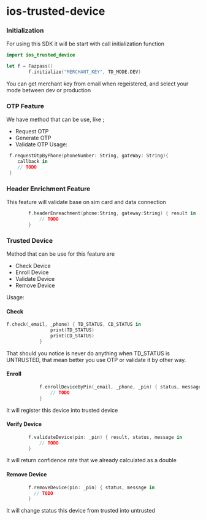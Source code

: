 # ios-trusted-device

### Initialization
For using this SDK it will be start with call initialization function
```Swift
import ios_trusted_device

let f = Fazpass()
        f.initialize("MERCHANT_KEY", TD_MODE.DEV)
```
You can get merchant key from email when regeistered, and select your mode between dev or production

### OTP Feature
We have method that can be use, like ;
* Request OTP
* Generate OTP 
* Validate OTP
Usage:
```Swift
 f.requestOtpByPhone(phoneNumber: String, gateWay: String){
    callback in
    // TODO
 }
```

### Header Enrichment Feature
This feature will validate base on sim card and data connection
```Swift
        f.headerEnreachment(phone:String, gateway:String) { result in
            // TODO
        }
```
### Trusted Device
Method that can be use for this feature are 
* Check Device
* Enroll Device
* Validate Device
* Remove Device 
  
Usage:
#### Check
```Swift
f.check(_email, _phone) { TD_STATUS, CD_STATUS in
                print(TD_STATUS)
                print(CD_STATUS)
            }
```
That should you notice is never do anything when TD_STATUS is UNTRUSTED, that mean better you use OTP or validate it by other way.
#### Enroll
```Swift
            f.enrollDeviceByPin(_email, _phone, _pin) { status, message in
                // TODO
            }
```
It will register this device into trusted device
#### Verify Device
```Swift
        f.validateDevice(pin: _pin) { result, status, message in
            // TODO
        }
```
It will return confidence rate that we already calculated as a double
#### Remove Device
```Swift
        f.removeDevice(pin: _pin) { status, message in
          // TODO
        }
```
It will change status this device from trusted into untrusted